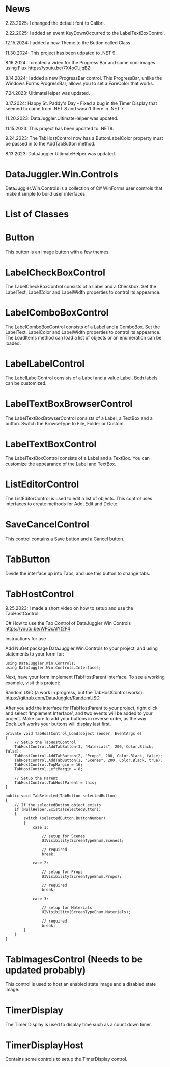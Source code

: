 ﻿# News

2.23.2025: I changed the default font to Calibri.

2.22.2025: I added an event KeyDownOccurred to the LabelTextBoxControl.

12.15.2024: I added a new Theme to the Button called Glass

11.30.2024: This project has been udpated to .NET 9.

8.16.2024: I created a video for the Progress Bar and some cool images using Flux
https://youtu.be/7X4oCUjqBZI

8.14.2024: I added a new ProgressBar control. This ProgressBar, unlike the Windows Forms
ProgressBar, allows you to set a ForeColor that works.

7.24.2023: UltimateHelper was updated.

3.17.2024: Happy St. Paddy's Day - Fixed a bug in the Timer Display that seemed to come from .NET 8 and wasn't there in 
.NET 7

11.20.2023: DataJuggler.UltimateHelper was updated.

11.15.2023: This project has been updated to .NET8.

9.24.2023: The TabHostControl now has a ButtonLabelColor property must be passed in to the
AddTabButton method.

8.13.2023: DataJuggler.UltimateHelper was updated.

# DataJuggler.Win.Controls

DataJuggler.Win.Controls is a collection of C# WinForms user controls that make it simple
to build user interfaces.

# List of Classes

# Button

This button is an image button with a few themes.

# LabelCheckBoxControl

The LabelCheckBoxControl consists of a Label and a Checkbox. Set the LabelText, LabelColor and
LabelWidth properties to control its appearnce. 

# LabelComboBoxControl

The LabelComboBoxControl consists of a Label and a ComboBox. Set the LabelText, LabelColor and
LabelWidth properties to control its appearnce. The LoadItems method can load a list of objects or
an enumeration can be loaded.

# LabelLabelControl

The LabelLabelControl consists of a Label and a value Label. Both labels can be customized. 

# LabelTextBoxBrowserControl

The LabelTextBoxBrowserControl consists of a Label, a TextBox and a button.
Switch the BrowseType to File, Folder or Custom. 

# LabelTextBoxControl

 The LabelTextBoxControl consists of a Label and a TextBox. You can customize the appearance of
the Label and TextBox.

# ListEditorControl

The ListEditorControl is used to edit a list of objects. This control uses interfaces to create
methods for Add, Edit and Delete.

# SaveCancelControl

This control contains a Save button and a Cancel button.

# TabButton

Divide the interface up into Tabs, and use this button to change tabs.

# TabHostControl

9.25.2023: I made a short video on how to setup and use the TabHostControl

C# How to use the Tab Control of DataJuggler Win Controls
https://youtu.be/WFQcAlYt2F4

Instructions for use

Add NuGet package DataJuggler.Win.Controls to your project, and using statements to your form for:

    using DataJuggler.Win.Controls;
	using DataJuggler.Win.Controls.Interfaces;

Next, have your form implement ITabHostParent interface. To see a working example, visit this project:

Random USD (a work in progress, but the TabHostControl works).
https://github.com/DataJuggler/RandomUSD

After you add the interface for ITabHostParent to your project, right click and select 'Implement Interface', and
two events will be added to your project. Make sure to add your buttons in reverse order, as the way Dock.Left works
your buttons will display last first.

	private void TabHostControl_Load(object sender, EventArgs e)
    {
        // Setup the TabHostControl
        TabHostControl.AddTabButton(3, "Materials", 200, Color.Black, false);
        TabHostControl.AddTabButton(2, "Props", 200, Color.Black, false);
        TabHostControl.AddTabButton(1, "Scenes", 200, Color.Black, true);
        TabHostControl.TopMargin = 16;
        TabHostControl.LeftMargin = 8;

        // Setup the Parent
        TabHostControl.TabHostParent = this;
    }

	public void TabSelected(TabButton selectedButton)
    {
		// If the selectedButton object exists
        if (NullHelper.Exists(selectedButton))
        {
            switch (selectedButton.ButtonNumber)
            {
                case 1:

                    // setup for Scenes
                    UIVisibility(ScreenTypeEnum.Scenes);

                    // required
                    break;

                case 2:

                    // setup for Props
                    UIVisibility(ScreenTypeEnum.Props);

                    // required
                    break;

                case 3:
				
					// setup for Materials
                    UIVisibility(ScreenTypeEnum.Materials);

                    // required
                    break;
            }
        }
    }

# TabImagesControl (Needs to be updated probably)

This control is used to host an enabled state image and a disabled state image.

# TimerDisplay

The Timer Display is used to display time such as a count down timer.

# TimerDisplayHost

Contains some controls to setup the TimerDisplay control. 


